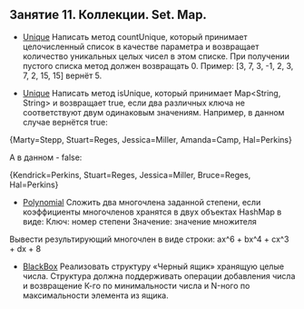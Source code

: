 ## Занятие 11. Коллекции. Set. Map.

* [Unique]() Написать метод countUnique, который принимает целочисленный список в качестве параметра и возвращает количество уникальных целых чисел в этом списке.
При получении пустого списка метод должен возвращать 0.
Пример: [3, 7, 3, -1, 2, 3, 7, 2, 15, 15] вернёт 5.

* [Unique]() Написать метод isUnique, который принимает Map<String, String> и возвращает true,
если два различных ключа не соответствуют двум одинаковым значениям.
Например, в данном случае вернётся true:

{Marty=Stepp, Stuart=Reges, Jessica=Miller, Amanda=Camp, Hal=Perkins}

А в данном - false:

{Kendrick=Perkins, Stuart=Reges, Jessica=Miller, Bruce=Reges, Hal=Perkins} 

* [Polynomial]() Сложить два многочлена заданной степени, если коэффициенты многочленов хранятся в двух объектах HashMap в виде:
Ключ: номер степени
Значение: значение множителя

Вывести результирующий многочлен в виде строки: ax^6 + bx^4 + cx^3 + dx + 8

* [BlackBox]() Реализовать структуру «Черный ящик» хранящую целые числа. Структура должна поддерживать операции добавления числа и возвращение К-го по минимальности числа и N-ного по максимальности элемента из ящика.